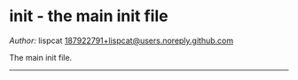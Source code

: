 # init - the main init file

*Author:* lispcat <187922791+lispcat@users.noreply.github.com><br>

The main init file.


---
